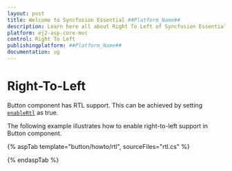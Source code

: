 ```yaml
---
layout: post
title: Welcome to Syncfusion Essential ##Platform_Name##
description: Learn here all about Right To Left of Syncfusion Essential ##Platform_Name## widgets based on HTML5 and jQuery.
platform: ej2-asp-core-mvc
control: Right To Left
publishingplatform: ##Platform_Name##
documentation: ug
---
```



# Right-To-Left

Button component has RTL support. This can be achieved by setting [`enableRtl`](https://help.syncfusion.com/cr/aspnetcore-js2/Syncfusion.EJ2.Buttons.Button.html#Syncfusion_EJ2_Buttons_Button_EnableRtl) as true.

The following example illustrates how to enable right-to-left support in Button component.

{% aspTab template="button/howto/rtl", sourceFiles="rtl.cs" %}

{% endaspTab %}